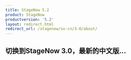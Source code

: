 ```yaml
---
title: StageNow 5.2
product: StageNow
productversion: '5.2'
layout: redirect.html
redirect_url: /stagenow/sn-cn/3-0/about/
---
```


## 切换到StageNow 3.0，最新的中文版...